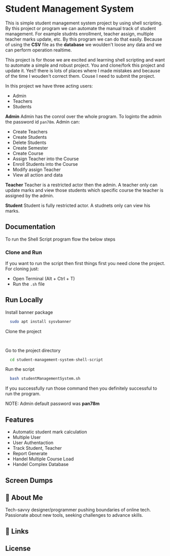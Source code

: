 
# Student Management System


This is simple student management system project by using shell scripting. By this project or program we can automate the manual track of student management. For example studnts enrollment, teacher assign, multiple teacher marks update, etc. By this program we can do that easily. Because of using the **CSV** file as the **database** we woulden't loose any data and we can perform operation realtime.

This project is for those we are excited and learning shell scripting and want to automate a simple and robust project. You and clone/fork this project and update it. Yes!! there is lots of places where I made mistakes and because of the time I wouden't correct them. Couse I need to submit the project.

In this project we have three acting users:
 * Admin
 * Teachers
 * Students

**Admin**
Admin has the conrol over the whole program. To loginto the admin the password id `pan78m`. Admin can:
 * Create Teachers
 * Create Students
 * Delete Students
 * Create Semester
 * Create Course
 * Assign Teacher into the Course
 * Enroll Students into the Course
 * Modify assign Teacher
 * View all action and data

**Teacher**
Teacher is a restricted actor then the admin. A teacher only can update marks and view those students which specific course the teacher is assigned by the admin.

**Student**
Student is fully restricted actor. A studnets only can view his marks.
## Documentation

To run the Shell Script program flow the below steps

### Clone and Run
 If you want to run the script then first things first you need clone the project. For cloning just:
  * Open Terminal (Alt + Ctrl + T)
  * Run the `.sh` file

## Run Locally

Install banner package
```bash
  sudo apt install sysvbanner
```

Clone the project

```bash
  
```

Go to the project directory

```bash
  cd student-management-system-shell-script
```

Run the script

```bash
  bash studentManagementSystem.sh
```

 If you successfully run those command then you definitely successful to run the program.

NOTE: Admin default password was **pan78m**

## Features

- Automatic student mark calculation
- Multiple User
- User Authentaction
- Track Student, Teacher
- Report Generate
- Handel Multiple Course Load
- Handel Complex Database


## Screen Dumps



## 🚀 About Me
Tech-savvy designer/programmer pushing boundaries of online tech. Passionate about new tools, seeking challenges to advance skills.


## 🔗 Links



## License



